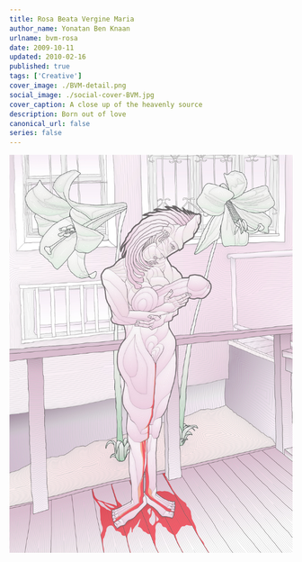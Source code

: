 ```yaml
---
title: Rosa Beata Vergine Maria
author_name: Yonatan Ben Knaan
urlname: bvm-rosa
date: 2009-10-11
updated: 2010-02-16
published: true
tags: ['Creative']
cover_image: ./BVM-detail.png
social_image: ./social-cover-BVM.jpg
cover_caption: A close up of the heavenly source
description: Born out of love
canonical_url: false
series: false
---
```


![bvm](./BVM.jpg)













